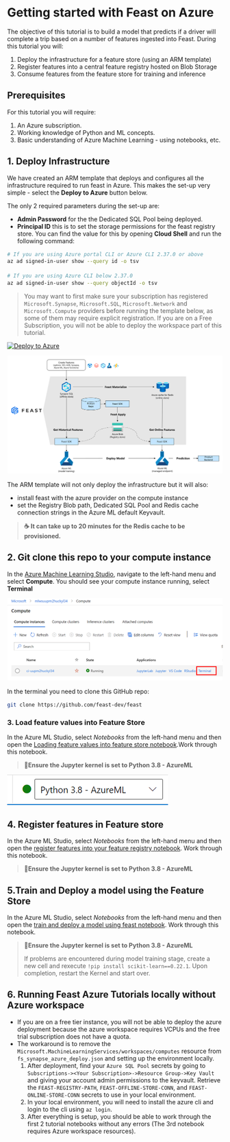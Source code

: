 # Getting started with Feast on Azure

The objective of this tutorial is to build a model that predicts if a driver will complete a trip based on a number of features ingested into Feast. During this tutorial you will:

1. Deploy the infrastructure for a feature store (using an ARM template)
2. Register features into a central feature registry hosted on Blob Storage
3. Consume features from the feature store for training and inference

## Prerequisites

For this tutorial you will require:

1. An Azure subscription.
2. Working knowledge of Python and ML concepts.
3. Basic understanding of Azure Machine Learning - using notebooks, etc.

## 1. Deploy Infrastructure

We have created an ARM template that deploys and configures all the infrastructure required to run feast in Azure. This makes the set-up very simple - select the **Deploy to Azure** button below.

The only 2 required parameters during the set-up are:

- **Admin Password** for the the Dedicated SQL Pool being deployed.
- **Principal ID** this is to set the storage permissions for the feast registry store. You can find the value for this by opening **Cloud Shell** and run the following command:

```bash
# If you are using Azure portal CLI or Azure CLI 2.37.0 or above
az ad signed-in-user show --query id -o tsv

# If you are using Azure CLI below 2.37.0
az ad signed-in-user show --query objectId -o tsv
```

> You may want to first make sure your subscription has registered `Microsoft.Synapse`, `Microsoft.SQL`, `Microsoft.Network` and `Microsoft.Compute` providers before running the template below, as some of them may require explicit registration. If you are on a Free Subscription, you will not be able to deploy the workspace part of this tutorial.

[![Deploy to Azure](https://aka.ms/deploytoazurebutton)](https://portal.azure.com/#create/Microsoft.Template/uri/https%3A%2F%2Fraw.githubusercontent.com%2Ffeast-dev%2Ffeast%2Fmaster%2Fdocs%2Ftutorials%2Fazure%2Fdeployment%2Ffs_synapse_azuredeploy.json)

![feast architecture](media/arch.png)

The ARM template will not only deploy the infrastructure but it will also:

- install feast with the azure provider on the compute instance
- set the Registry Blob path, Dedicated SQL Pool and Redis cache connection strings in the Azure ML default Keyvault.

> **☕ It can take up to 20 minutes for the Redis cache to be provisioned.**

## 2. Git clone this repo to your compute instance

In the [Azure Machine Learning Studio](https://ml.azure.com), navigate to the left-hand menu and select **Compute**. You should see your compute instance running, select **Terminal**

![compute instance terminal](media/ci.png)

In the terminal you need to clone this GitHub repo:

```bash
git clone https://github.com/feast-dev/feast
```

### 3. Load feature values into Feature Store

In the Azure ML Studio, select *Notebooks* from the left-hand menu and then open the [Loading feature values into feature store notebook](./notebooks/part1-load-data.ipynb).Work through this notebook.

> __💁Ensure the Jupyter kernel is set to Python 3.8 - AzureML__

![compute instance kernel](media/ci-kernel.png)


## 4. Register features in Feature store

In the Azure ML Studio, select *Notebooks* from the left-hand menu and then open the [register features into your feature registry notebook](notebooks/part2-register-features.ipynb). Work through this notebook.

> __💁Ensure the Jupyter kernel is set to Python 3.8 - AzureML__

## 5.Train and Deploy a model using the Feature Store

In the Azure ML Studio, select *Notebooks* from the left-hand menu and then open the [train and deploy a model using feast notebook](notebooks/part3-train-and-deploy-with-feast.ipynb). Work through this notebook.

> __💁Ensure the Jupyter kernel is set to Python 3.8 - AzureML__
>
> If problems are encountered during model training stage, create a new cell and rexecute `!pip install scikit-learn==0.22.1`. Upon completion, restart the Kernel and start over.

## 6. Running Feast Azure Tutorials locally without Azure workspace

* If you are on a free tier instance, you will not be able to deploy the azure deployment because the azure workspace requires VCPUs and the free trial subscription does not have a quota.
* The workaround is to remove the `Microsoft.MachineLearningServices/workspaces/computes` resource from `fs_synapse_azure_deploy.json` and setting up the environment locally.
    1. After deployment, find your `Azure SQL Pool` secrets by going to `Subscriptions-><Your Subscription>->Resource Group->Key Vault` and giving your account admin permissions to the keyvault. Retrieve the `FEAST-REGISTRY-PATH`, `FEAST-OFFLINE-STORE-CONN`, and `FEAST-ONLINE-STORE-CONN` secrets to use in your local environment.
    2. In your local environment, you will need to install the azure cli and login to the cli using `az login`.
    3. After everything is setup, you should be able to work through the first 2 tutorial notebooks without any errors (The 3rd notebook requires Azure workspace resources).